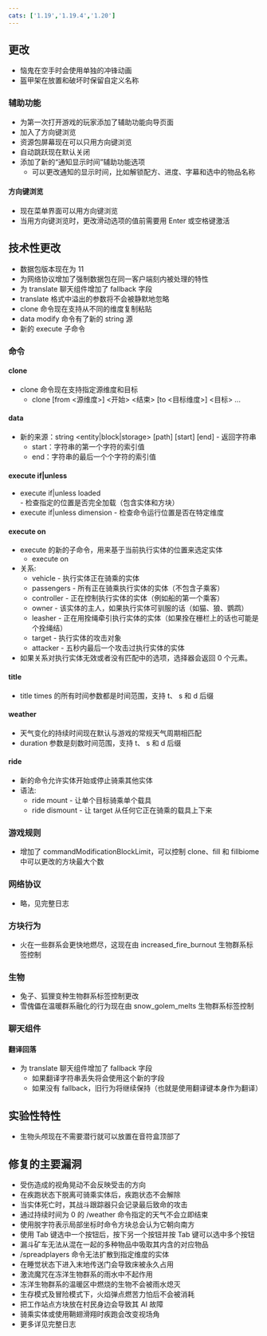 ```yaml
---
cats: ['1.19','1.19.4','1.20']
---
```

## 更改
* 恼鬼在空手时会使用单独的冲锋动画
* 盔甲架在放置和破坏时保留自定义名称
### 辅助功能
* 为第一次打开游戏的玩家添加了辅助功能向导页面
* 加入了方向键浏览
* 资源包屏幕现在可以只用方向键浏览
* 自动跳跃现在默认关闭
* 添加了新的“通知显示时间”辅助功能选项
	* 可以更改通知的显示时间，比如解锁配方、进度、字幕和选中的物品名称
#### 方向键浏览
* 现在菜单界面可以用方向键浏览
* 当用方向键浏览时，更改滑动选项的值前需要用 Enter 或空格键激活
## 技术性更改
* 数据包版本现在为 11
* 为网络协议增加了强制数据包在同一客户端刻内被处理的特性
* 为 translate 聊天组件增加了 fallback 字段
* translate 格式中溢出的参数将不会被静默地忽略
* clone 命令现在支持从不同的维度复制粘贴
* data modify 命令有了新的 string 源
* 新的 execute 子命令
### 命令
#### clone
* clone 命令现在支持指定源维度和目标
	* clone [from <源维度>] <开始> <结束> [to <目标维度>] <目标> ...
#### data
* 新的来源：string <entity|block|storage> [path] [start] [end] - 返回字符串
	* start：字符串的第一个字符的索引值
	* end：字符串的最后一个个字符的索引值
#### execute if|unless
* execute if|unless loaded <pos> - 检查指定的位置是否完全加载（包含实体和方块）
* execute if|unless dimension <dimension> - 检查命令运行位置是否在特定维度
#### execute on
* execute 的新的子命令，用来基于当前执行实体的位置来选定实体
	* execute on <relation>
* 关系:
	* vehicle - 执行实体正在骑乘的实体
	* passengers - 所有正在骑乘执行实体的实体（不包含子乘客）
	* controller - 正在控制执行实体的实体（例如船的第一个乘客）
	* owner - 该实体的主人，如果执行实体可驯服的话（如猫、狼、鹦鹉）
	* leasher - 正在用拴绳牵引执行实体的实体（如果拴在栅栏上的话也可能是个拴绳结）
	* target - 执行实体的攻击对象
	* attacker - 五秒内最后一个攻击过执行实体的实体
* 如果关系对执行实体无效或者没有匹配中的选项，选择器会返回 0 个元素。
#### title
* title times 的所有时间参数都是时间范围，支持 t、 s 和 d 后缀
#### weather
* 天气变化的持续时间现在默认与游戏的常规天气周期相匹配
* duration 参数是刻数时间范围，支持 t、 s 和 d 后缀
#### ride
* 新的命令允许实体开始或停止骑乘其他实体
* 语法:
	* ride <target> mount <vehicle> - 让单个目标骑乘单个载具
	* ride <target> dismount - 让 target 从任何它正在骑乘的载具上下来
### 游戏规则
* 增加了 commandModificationBlockLimit，可以控制 clone、fill 和 fillbiome 中可以更改的方块最大个数
### 网络协议
* 略，见完整日志
### 方块行为
* 火在一些群系会更快地燃尽，这现在由 increased_fire_burnout 生物群系标签控制
### 生物
* 兔子、狐狸变种生物群系标签控制更改
* 雪傀儡在温暖群系融化的行为现在由 snow_golem_melts 生物群系标签控制
### 聊天组件
#### 翻译回落
* 为 translate 聊天组件增加了 fallback 字段
	* 如果翻译字符串丢失将会使用这个新的字段
	* 如果没有 fallback，旧行为将继续保持（也就是使用翻译键本身作为翻译）
## 实验性特性
* 生物头颅现在不需要潜行就可以放置在音符盒顶部了
## 修复的主要漏洞
* 受伤造成的视角晃动不会反映受击的方向
* 在疾跑状态下脱离可骑乘实体后，疾跑状态不会解除
* 当实体死亡时，其战斗跟踪器只会记录最后致命的攻击
* 通过持续时间为 0 的 /weather 命令指定的天气不会立即结束
* 使用脱字符表示局部坐标时命令方块总会认为它朝向南方
* 使用 Tab 键选中一个按钮后，按下另一个按钮并按 Tab 键可以选中多个按钮
* 漏斗矿车无法从混在一起的多种物品中吸取其内含的对应物品
* /spreadplayers 命令无法扩散到指定维度的实体
* 在睡觉状态下进入末地传送门会导致床被永久占用
* 激流魔咒在冻洋生物群系的雨水中不起作用
* 冻洋生物群系的温暖区中燃烧的生物不会被雨水熄灭
* 生存模式及冒险模式下，火焰弹点燃苦力怕后不会被消耗
* 把工作站点方块放在村民身边会导致其 AI 故障
* 骑乘实体或使用鞘翅滑翔时疾跑会改变视场角
* 更多详见完整日志
